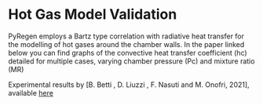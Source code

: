 # Hot Gas Model Validation
PyRegen employs a Bartz type correlation with radiative heat transfer for the modelling of hot gases around the chamber walls.
In the paper linked below you can find graphs of the convective heat transfer coefficient (hc) detailed for multiple cases, varying chamber pressure (Pc) and mixture ratio (MR)

Experimental results by [B. Betti , D. Liuzzi , F. Nasuti and M. Onofri, 2021], available [here](https://www.jstage.jst.go.jp/article/tastj/19/1/19_19.96/_article)

